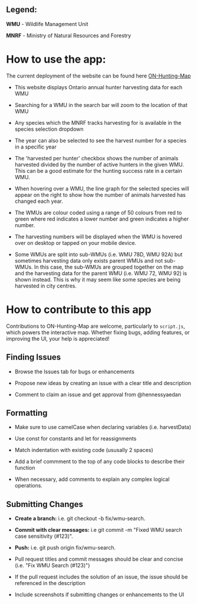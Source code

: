 ## Legend:

  **WMU** - Wildlife Management Unit

  **MNRF** - Ministry of Natural Resources and Forestry


# How to use the app:

The current deployment of the website can be found here [ON-Hunting-Map](https://onhuntingmap.netlify.app/)

* This website displays Ontario annual hunter harvesting data for each WMU

* Searching for a WMU in the search bar will zoom to the location of that WMU

* Any species which the MNRF tracks harvesting for is available in the species selection dropdown

* The year can also be selected to see the harvest number for a species in a specific year

* The 'harvested per hunter' checkbox shows the number of animals harvested divided by the number of active hunters in the given WMU. This can
be a good estimate for the hunting success rate in a certain WMU.

* When hovering over a WMU, the line graph for the selected species will appear on the right to show how the number of animals harvested has
changed each year.

* The WMUs are colour coded using a range of 50 colours from red to green where red indicates a lower number and green indicates a higher number.

* The harvesting numbers will be displayed when the WMU is hovered over on desktop or tapped on your mobile device.

* Some WMUs are split into sub-WMUs (i.e. WMU 78D, WMU 92A) but sometimes harvesting data only exists parent WMUs and not sub-WMUs. In this case,
  the sub-WMUs are grouped together on the map and the harvesting data for the parent WMU (i.e. WMU 72, WMU 92) is shown instead. This is why it may seem
  like some species are being harvested in city centres. 

# How to contribute to this app

Contributions to ON-Hunting-Map are welcome, particularly to `script.js`, which powers the interactive map. 
Whether fixing bugs, adding features, or improving the UI, your help is appreciated!

## Finding Issues

* Browse the Issues tab for bugs or enhancements

* Propose new ideas by creating an issue with a clear title and description

* Comment to claim an issue and get approval from @hennessyaedan

## Formatting

* Make sure to use camelCase when declaring variables (i.e. harvestData)

* Use const for constants and let for reassignments

*  Match indentation with existing code (ususally 2 spaces)

*  Add a brief commment to the top of any code blocks to describe their function

*  When necessary, add comments to explain any complex logical operations.

## Submitting Changes

* **Create a branch:** i.e. git checkout -b fix/wmu-search.

* **Commit with clear messages:** i.e git commit -m "Fixed WMU search case sensitivity (#123)".

* **Push:** i.e. git push origin fix/wmu-search.

* Pull request titles and commit messages should be clear and concise (i.e. "Fix WMU Search (#123)")

* If the pull request includes the solution of an issue, the issue should be referenced in the description

* Include screenshots if submitting changes or enhancements to the UI




